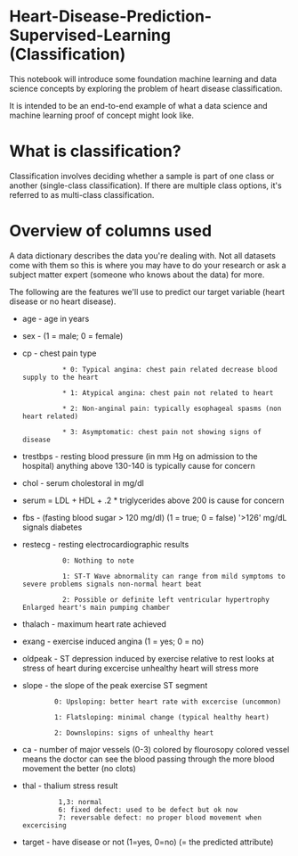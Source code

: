 # Heart-Disease-Prediction-Supervised-Learning (Classification)
This notebook will introduce some foundation machine learning and data science concepts by exploring the problem of heart disease classification.

It is intended to be an end-to-end example of what a data science and machine learning proof of concept might look like.

# What is classification?
Classification involves deciding whether a sample is part of one class or another (single-class classification). If there are multiple class options, it's referred to as multi-class classification.

# Overview of columns used
A data dictionary describes the data you're dealing with. Not all datasets come with them so this is where you may have to do your research or ask a subject matter expert (someone who knows about the data) for more.

The following are the features we'll use to predict our target variable (heart disease or no heart disease).

* age - age in years
* sex - (1 = male; 0 = female)
* cp - chest pain type

                * 0: Typical angina: chest pain related decrease blood supply to the heart
                
                * 1: Atypical angina: chest pain not related to heart
                 
                * 2: Non-anginal pain: typically esophageal spasms (non heart related)
                
                * 3: Asymptomatic: chest pain not showing signs of disease
* trestbps - resting blood pressure (in mm Hg on admission to the hospital) anything above 130-140 is typically cause for concern
* chol - serum cholestoral in mg/dl
* serum = LDL + HDL + .2 * triglycerides above 200 is cause for concern
* fbs - (fasting blood sugar > 120 mg/dl) (1 = true; 0 = false) '>126' mg/dL signals diabetes
* restecg - resting electrocardiographic results

                0: Nothing to note

                1: ST-T Wave abnormality can range from mild symptoms to severe problems signals non-normal heart beat

                2: Possible or definite left ventricular hypertrophy Enlarged heart's main pumping chamber
* thalach - maximum heart rate achieved
* exang - exercise induced angina (1 = yes; 0 = no)
* oldpeak - ST depression induced by exercise relative to rest looks at stress of heart during excercise unhealthy heart will stress more
* slope - the slope of the peak exercise ST segment

              0: Upsloping: better heart rate with excercise (uncommon)
              
              1: Flatsloping: minimal change (typical healthy heart)
              
              2: Downslopins: signs of unhealthy heart
* ca - number of major vessels (0-3) colored by flourosopy colored vessel means the doctor can see the blood passing through the more blood movement the better (no clots)
* thal - thalium stress result

               1,3: normal
               6: fixed defect: used to be defect but ok now
               7: reversable defect: no proper blood movement when excercising
* target - have disease or not (1=yes, 0=no) (= the predicted attribute)
